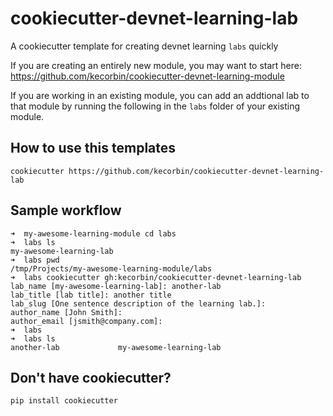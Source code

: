 # cookiecutter-devnet-learning-lab

A cookiecutter template for creating devnet learning `labs` quickly

If you are creating an entirely new module, you may want to start here:
https://github.com/kecorbin/cookiecutter-devnet-learning-module

If you are working in an existing module, you can add an addtional lab to that
module by running the following in the `labs` folder of your existing module.

## How to use this templates

    cookiecutter https://github.com/kecorbin/cookiecutter-devnet-learning-lab



## Sample workflow

```
➜  my-awesome-learning-module cd labs
➜  labs ls
my-awesome-learning-lab
➜  labs pwd
/tmp/Projects/my-awesome-learning-module/labs
➜  labs cookiecutter gh:kecorbin/cookiecutter-devnet-learning-lab   
lab_name [my-awesome-learning-lab]: another-lab
lab_title [lab title]: another title
lab_slug [One sentence description of the learning lab.]:
author_name [John Smith]:
author_email [jsmith@company.com]:
➜  labs
➜  labs ls
another-lab             my-awesome-learning-lab
```

## Don't have cookiecutter?

    pip install cookiecutter
